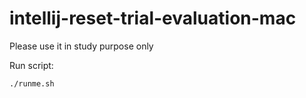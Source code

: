 # intellij-reset-trial-evaluation-mac
Please use it in study purpose only


Run script:
 ```sh
 ./runme.sh
```
